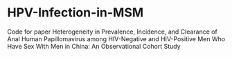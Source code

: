 # HPV-Infection-in-MSM
 Code for paper Heterogeneity in Prevalence, Incidence, and Clearance of Anal Human Papillomavirus among HIV-Negative and HIV-Positive Men Who Have Sex With Men in China: An Observational Cohort Study
